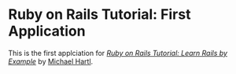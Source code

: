 # Ruby on Rails Tutorial: First Application

This is the first applciation for
[*Ruby on Rails Tutorial: Learn Rails by Example*](http://railstutorial.org/) 
by [Michael Hartl](http://michaelhartl.com/).
